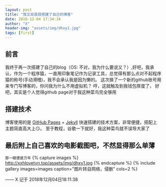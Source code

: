 ```yaml
---
layout: post
title: "我又双叒叕搭建了自己的博客"
date: 2018-12-04 17:34:34
author: "X"
header-img: "assets/img/dhxy1.jpg"
tags: [first]
---
```


## 前言
我终于再一次搭建了自己的blog（OS: 不对，我为什么要说又？）,好吧，我承认，作为一个程序猿，一直用印象笔记作为记录工具，总觉得有那么点对不起程序猿的称号(手动滑稽)，我不会承认我是因为懒的。
这次换了一个新的github账号用来专门写博客的，你问我为什么不用虚拟机？ 哼，这就触及到我钱包厚度了， 好吧，其实是个人觉得github page对于我这种菜鸟完全够用

## 搭建技术
博客使用的是 [GitHub Pages](https://pages.github.com/) + [Jekyll](http://jekyllrb.com/) 快速搭建的技术方案，非常便捷，搭配上主题简直高大上😏。
至于教程，谷歌一下就好，我这种菜鸟就不误导大家了

## 最后附上自己喜欢的电影截图吧，不然显得那么单薄
`那一眼便是万年`
{% capture images %}
    http://xxhlovetyn.top/assets/img/dhxy1.jpg
{% endcapture %}
{% include gallery images=images caption="图片转自网络，侵删" cols=2 %}

—— X 记于 2018年12月04日18:11:38



